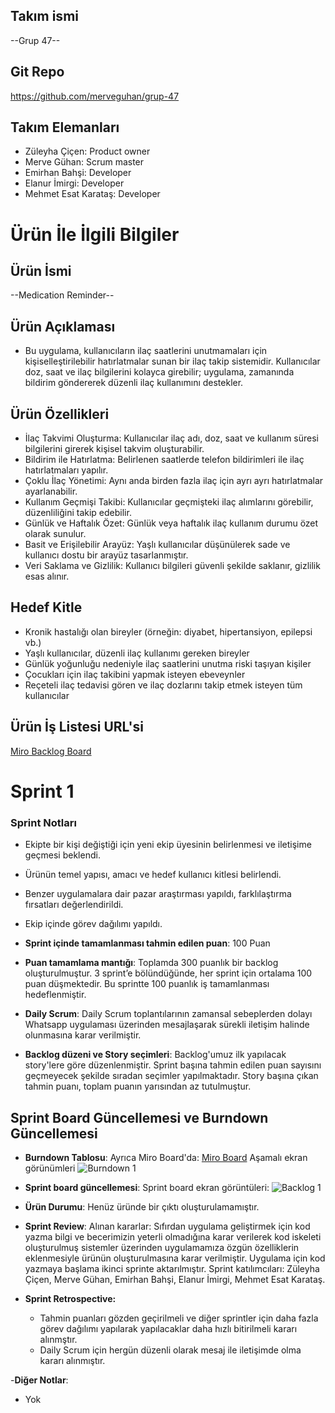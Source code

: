## Takım ismi

--Grup 47--

## Git Repo
<https://github.com/merveguhan/grup-47>

## Takım Elemanları
- Züleyha Çiçen: Product owner
- Merve Gühan: Scrum master
- Emirhan Bahşi: Developer
- Elanur İmirgi: Developer
- Mehmet Esat Karataş: Developer

# Ürün İle İlgili Bilgiler

## Ürün İsmi

--Medication Reminder--

## Ürün Açıklaması
- Bu uygulama, kullanıcıların ilaç saatlerini unutmamaları için kişiselleştirilebilir hatırlatmalar sunan bir ilaç takip sistemidir. Kullanıcılar doz, saat ve ilaç bilgilerini kolayca girebilir; uygulama, zamanında bildirim göndererek düzenli ilaç kullanımını destekler.

## Ürün Özellikleri

- İlaç Takvimi Oluşturma: Kullanıcılar ilaç adı, doz, saat ve kullanım süresi bilgilerini girerek kişisel takvim oluşturabilir.
- Bildirim ile Hatırlatma: Belirlenen saatlerde telefon bildirimleri ile ilaç hatırlatmaları yapılır.
- Çoklu İlaç Yönetimi: Aynı anda birden fazla ilaç için ayrı ayrı hatırlatmalar ayarlanabilir.
- Kullanım Geçmişi Takibi: Kullanıcılar geçmişteki ilaç alımlarını görebilir, düzenliliğini takip edebilir.
- Günlük ve Haftalık Özet: Günlük veya haftalık ilaç kullanım durumu özet olarak sunulur.
- Basit ve Erişilebilir Arayüz: Yaşlı kullanıcılar düşünülerek sade ve kullanıcı dostu bir arayüz tasarlanmıştır.
- Veri Saklama ve Gizlilik: Kullanıcı bilgileri güvenli şekilde saklanır, gizlilik esas alınır.


## Hedef Kitle

- Kronik hastalığı olan bireyler (örneğin: diyabet, hipertansiyon, epilepsi vb.)
- Yaşlı kullanıcılar, düzenli ilaç kullanımı gereken bireyler
- Günlük yoğunluğu nedeniyle ilaç saatlerini unutma riski taşıyan kişiler
- Çocukları için ilaç takibini yapmak isteyen ebeveynler
- Reçeteli ilaç tedavisi gören ve ilaç dozlarını takip etmek isteyen tüm kullanıcılar

## Ürün İş Listesi URL'si

[Miro Backlog Board](https://miro.com/app/board/uXjVIhckX3g=/)


# Sprint 1

### Sprint Notları  
- Ekipte bir kişi değiştiği için yeni ekip üyesinin belirlenmesi ve iletişime geçmesi beklendi.  
- Ürünün temel yapısı, amacı ve hedef kullanıcı kitlesi belirlendi.  
- Benzer uygulamalara dair pazar araştırması yapıldı, farklılaştırma fırsatları değerlendirildi.  
- Ekip içinde görev dağılımı yapıldı.  

- **Sprint içinde tamamlanması tahmin edilen puan**: 100 Puan

- **Puan tamamlama mantığı**: Toplamda 300 puanlık bir backlog oluşturulmuştur. 3 sprint’e bölündüğünde, her sprint için ortalama 100 puan düşmektedir. Bu sprintte 100 puanlık iş tamamlanması hedeflenmiştir.

- **Daily Scrum**: Daily Scrum toplantılarının zamansal sebeplerden dolayı Whatsapp uygulaması üzerinden mesajlaşarak sürekli iletişim halinde olunmasına karar verilmiştir.

- **Backlog düzeni ve Story seçimleri**: Backlog'umuz ilk yapılacak story'lere göre düzenlenmiştir. Sprint başına tahmin edilen puan sayısını geçmeyecek şekilde sıradan seçimler yapılmaktadır. Story başına çıkan tahmin puanı, toplam puanın yarısından az tutulmuştur. 

## Sprint Board Güncellemesi ve Burndown Güncellemesi

- **Burndown Tablosu**: Ayrıca Miro Board'da: [Miro Board](https://miro.com/app/board/uXjVIhckX3g=/) 
Aşamalı ekran görünümleri
![Burndown 1](https://github.com/merveguhan/Sprint-deneme/blob/merve/sprint%20cizelge.png) 
 
- **Sprint board güncellemesi**: Sprint board ekran görüntüleri: 
![Backlog 1](https://github.com/merveguhan/Sprint-deneme/blob/merve/sprint%20yapilacaklar.png) 


- **Ürün Durumu**: Henüz üründe bir çıktı oluşturulamamıştır.

- **Sprint Review**: 
Alınan kararlar: Sıfırdan uygulama geliştirmek için kod yazma bilgi ve becerimizin yeterli olmadığına karar verilerek kod iskeleti oluşturulmuş sistemler üzerinden uygulamamıza özgün özelliklerin eklenmesiyle ürünün oluşturulmasına karar verilmiştir. Uygulama için kod yazmaya başlama ikinci sprinte aktarılmıştır.
Sprint katılımcıları: Züleyha Çiçen, Merve Gühan, Emirhan Bahşi, Elanur İmirgi, Mehmet Esat Karataş.

- **Sprint Retrospective:**
  - Tahmin puanları gözden geçirilmeli ve diğer sprintler için daha fazla görev dağılımı yapılarak yapılacaklar daha hızlı bitirilmeli kararı alınmştır.
  - Daily Scrum için hergün düzenli olarak mesaj ile iletişimde olma kararı alınmıştır.
 
-**Diğer Notlar**:
- Yok


